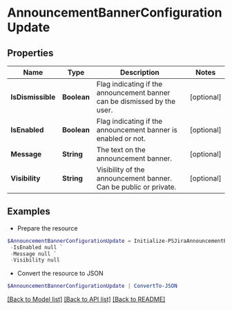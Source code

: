 # AnnouncementBannerConfigurationUpdate
## Properties

Name | Type | Description | Notes
------------ | ------------- | ------------- | -------------
**IsDismissible** | **Boolean** | Flag indicating if the announcement banner can be dismissed by the user. | [optional] 
**IsEnabled** | **Boolean** | Flag indicating if the announcement banner is enabled or not. | [optional] 
**Message** | **String** | The text on the announcement banner. | [optional] 
**Visibility** | **String** | Visibility of the announcement banner. Can be public or private. | [optional] 

## Examples

- Prepare the resource
```powershell
$AnnouncementBannerConfigurationUpdate = Initialize-PSJiraAnnouncementBannerConfigurationUpdate  -IsDismissible null `
 -IsEnabled null `
 -Message null `
 -Visibility null
```

- Convert the resource to JSON
```powershell
$AnnouncementBannerConfigurationUpdate | ConvertTo-JSON
```

[[Back to Model list]](../README.md#documentation-for-models) [[Back to API list]](../README.md#documentation-for-api-endpoints) [[Back to README]](../README.md)

